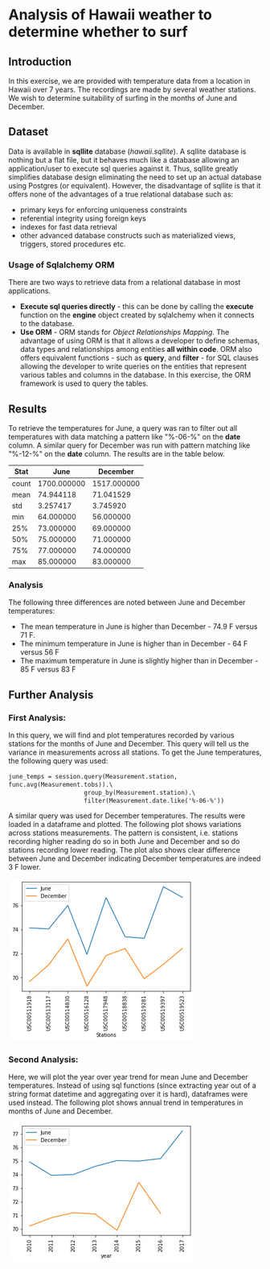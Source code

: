 # Analysis of Hawaii weather to determine whether to surf

## Introduction

In this exercise, we are provided with temperature data from a location in Hawaii over 7 years. The recordings are made by several weather stations. We wish to determine suitability of surfing in the months of June and December.

## Dataset

Data is available in **sqllite** database (*hawaii.sqllite*). A sqllite database is nothing but a flat file, but it behaves much like a database allowing an application/user to execute sql queries against it. Thus, sqllite greatly simplifies database design eliminating the need to set up an actual database using Postgres (or equivalent). However, the disadvantage of sqllite is that it offers none of the advantages of a true relational database such as:
* primary keys for enforcing uniqueness constraints
* referential integrity using foreign keys
* indexes for fast data retrieval
* other advanced database constructs such as materialized views, triggers, stored procedures etc.

### Usage of Sqlalchemy ORM

There are two ways to retrieve data from a relational database in most applications.
* **Execute sql queries directly** - this can be done by calling the **execute** function on the **engine** object created by sqlalchemy when it connects to the database.
* **Use ORM** - ORM stands for *Object Relationships Mapping*. The advantage of using ORM is that it allows a developer to define schemas, data types and relationships among entities **all within code**. ORM also offers equivalent functions - such as **query**, and **filter** - for SQL clauses allowing the developer to write queries on the entities that represent various tables and columns in the database. In this exercise, the ORM framework is used to query the tables.

## Results

To retrieve the temperatures for June, a query was ran to filter out all temperatures with data matching a pattern like "%-06-%" on the **date** column. A similar query for December was run with pattern matching like "%-12-%" on the **date** column. The results are in the table below.

| Stat  | June       | December |
| ----- | ---------- | ---------|
| count	| 1700.000000 | 1517.000000 |
|mean |	74.944118 | 71.041529 |
|std |	3.257417 | 3.745920 |
|min |	64.000000 | 56.000000 |
|25% |	73.000000 | 69.000000 |
|50% |	75.000000 | 71.000000 |
|75% |	77.000000 | 74.000000 |
|max |	85.000000 | 83.000000 |	

### Analysis

The following three differences are noted between June and December temperatures:

* The mean temperature in June is higher than December - 74.9 F versus 71 F.
* The minimum temperature in June is higher than in December - 64 F versus 56 F
* The maximum temperature in June is slightly higher than in December - 85 F versus 83 F

## Further Analysis

### First Analysis:

In this query, we will find and plot temperatures recorded by various stations for the months of June and December. This query will tell us the variance in measurements across all stations. To get the June temperatures, the following query was used:

```
june_temps = session.query(Measurement.station, func.avg(Measurement.tobs)).\
                     group_by(Measurement.station).\
                     filter(Measurement.date.like('%-06-%'))
```

A similar query was used for December temperatures. The results were loaded in a dataframe and plotted. The following plot shows variations across stations measurements. The pattern is consistent, i.e. stations recording higher reading do so in both June and December and so do stations recording lower reading. The plot also shows clear difference between June and December indicating December temperatures are indeed 3 F lower.

![image_name](Stations.png)

### Second Analysis:

Here, we will plot the year over year trend for mean June and December temperatures. Instead of using sql functions (since extracting year out of a string format datetime and aggregating over it is hard), dataframes were used instead. The following plot shows annual trend in temperatures in months of June and December.

![image_name](Annual_trend.png)


